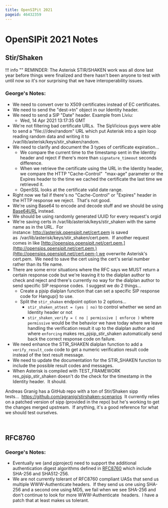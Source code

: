 ```yaml
---
title: OpenSIPit 2021
pageid: 46432359
---
```


OpenSIPit 2021 Notes
====================

Stir/Shaken
-----------




!!! info ""
    REMINDER: The Asterisk STIR/SHAKEN work was all done last year before things were finalized and there hasn't been anyone to test with until now so it's nor surprising that we have interoperability issues.

      
[//]: # (end-info)



### George's Notes:

* We need to convert over to X509 certificates instead of EC certificates.
* We need to send the "dest->tn" object in our Identity header.
* We need to send a SIP "Date" header. Example from Liviu:
	+ Wed, 14 Apr 2021 13:17:35 GMT
* We're not filtering bad certificate URLs.  The SipVicious guys were able to send a "file:///dev/random" URL which put Asterisk into a spin loop reading random data and writing it to /var/lib/asterisk/keys/stir_shaken/random.
* We need to clarify and document the 3 types of certificate expiration...
	+ We compare the current time to the timestamp sent in the Identity header and reject if there's more than `signature_timeout` seconds difference.
	+ When we retrieve the certificate using the URL in the Identity header, we compare the HTTP "Cache-Control"  "max-age" parameter or the Expires header to the time we cached the certificate the last time we retrieved it.
	+ OpenSSL looks at the certificate valid date range.
* Right now we fail if there's no "Cache-Control" or "Expires" header in the HTTP response we reject.  That's not good.
* We're using Base64 to encode and decode stuff and we should be using [Base64URL](https://base64.guru/standards/base64url) instead.
* We should be using randomly generated UUID for every request's orgid
* We're saving certs in /var/lib/asterisk/keys/stir_shaken with the same name as in the URL.  For instance: <http://asterisk.opensipit.net/cert.pem> is saved as  /var/lib/asterisk/keys/stir_shaken/cert.pem.  If another request comes in like [http://opensips.opensipit.net/cert.pem,](http://opensips.opensipit.net/cert.pem,)(http://opensips.opensipit.net/cert.pem-) we overwrite Asterisk's cert.pem.  We need to save the cert using the cert's serial number rather than its file name.
* There are some error situations where the RFC says we MUST return a certain response code but we're leaving it to the dialplan author to check and reject and there's currently no way for the dialplan author to send specific SIP response codes.  I suggest we do 2 things...
	+ Create a pjsip dialplan function that can set a specific SIP response code for Hangup() to use.
	+ Split the `stir_shaken` endpoint option to 2 options...
		- `stir_shaken_attest = (yes | no)` to control whether we send an Identity header or not
		- `stir_shaken_verify = ( no | permissive | enforce )` where `permissive` would be the behavior we have today where we leave handling the verification result it up to the dialplan author and where `enforcing` makes res_pjsip_stir_shaken automatically send back the correct response code on failure.
* We need enhance the STIR_SHAKEN dialplan function to add a `verify_result_code` code to get a numeric verification result code instead of the text result message.
* We need to update the documentation for the STIR_SHAKEN function to include the possible result codes and messages.
* When Asterisk is compiled with TEST_FRAMEWORK res_pjsip_stir_shaken doesn't do the check for the timestamp in the Identity header.  It should.

Andreas Granig has a GitHub repo with a ton of Stir/Shaken sipp tests...  <https://github.com/agranig/stirshaken-scenarios>  It currently relies on a patched version of sipp (provided in the repo) but he's working to get the changes merged upstream.  If anything, it's a good reference for what we should test ourselves.

 

RFC8760
-------

### George's Notes:

* Eventually we (and pjproject) need to support the additional authentication digest algorithms defined in [RFC8760](https://www.rfc-editor.org/rfc/rfc8760.html) which include SHA-256 and SHA512-256.
* We are not currently tolerant of RFC8760 compliant UASs that send us multiple WWW-Authenticate headers.  If they send us one using SHA-256 and a second one using MD5, we fail when we see SHA-256 and don't continue to look for more WWW-Authenticate  headers.  I have a patch that at least makes us tolerant.

 

 

 

